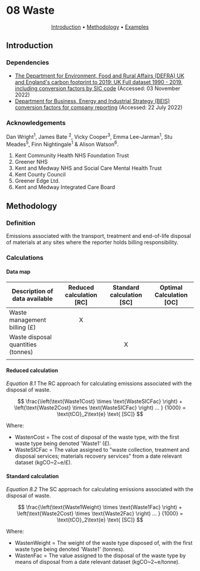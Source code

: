# 08 Waste

<p align="center">
  <a href="#introduction">Introduction</a> •
  <a href="#methodology">Methodology</a> •
  <a href="#examples">Examples</a>
</p>

## Introduction

### Dependencies

* [The Department for Environment, Food and Rural Affairs (DEFRA) UK and England's carbon footprint to 2019: UK Full dataset 1990 - 2019, including conversion factors by SIC code](https://www.gov.uk/government/statistics/uks-carbon-footprint) (Accessed: 03 November 2022)
* [Department for Business, Energy and Industrial Strategy (BEIS) conversion factors for company reporting](https://www.gov.uk/government/collections/government-conversion-factors-for-company-reporting) (Accessed: 22 July 2022)

### Acknowledgements

Dan Wright<sup>1</sup>, James Bate <sup>2</sup>, Vicky Cooper<sup>3</sup>, Emma Lee-Jarman<sup>1</sup>, Stu Meades<sup>5</sup>, Finn Nightingale<sup>1</sup> & Alison Watson<sup>6</sup>.

1. Kent Community Health NHS Foundation Trust
2. Greener NHS
3. Kent and Medway NHS and Social Care Mental Health Trust 
4. Kent County Council
5. Greener Edge Ltd.
6. Kent and Medway Integrated Care Board

## Methodology

### Definition

Emissions associated with the transport, treatment and end-of-life disposal of materials at any sites where the reporter holds billing responsibility.

### Calculations

#### Data map

| Description of data available  | Reduced calculation [RC]  | Standard calculation [SC] | Optimal Calculation [OC] |
| ------------------------------ |:---:| :---:| :---:|
| Waste management billing (£) | X |  |  |
| Waste disposal quantities (tonnes) |  | X |  |
| |  |  |  |

#### Reduced calculation

*Equation 8.1* The RC approach for calculating emissions associated with the disposal of waste.

$$
\frac{\left(\text{Waste1Cost} \times \text{WasteSICFac} \right) + \left(\text{Waste2Cost} \times \text{WasteSICFac} \right) ... }
{1000} = \text{tCO}_2\text{e} \text{ [SC]}
$$

Where:
* Waste*n*Cost = The cost of disposal of the waste type, with the first waste type being denoted 'Waste1' (£).
* WasteSICFac = The value assigned to "waste collection, treatment and disposal services; materials recovery services" from a date relevant dataset (kgCO~2~e/£).

#### Standard calculation

*Equation 8.2* The SC approach for calculating emissions associated with the disposal of waste.

$$
\frac{\left(\text{Waste1Weight} \times \text{Waste1Fac} \right) + \left(\text{Waste2Cost} \times \text{Waste2Fac} \right) ... }
{1000} = \text{tCO}_2\text{e} \text{ [SC]}
$$

Where:
* Waste*n*Weight = The weight of the waste type disposed of, with the first waste type being denoted 'Waste1' (tonnes).
* Waste*n*Fac = The value assigned to the disposal of the waste type by means of disposal from a date relevant dataset (kgCO~2~e/tonne).